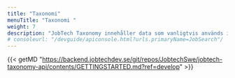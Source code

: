 ```yaml
---
title: "Taxonomi"
menuTitle: "Taxonomi "
weight: 7
description: "JobTech Taxonomy innehåller data som vanligtvis används inom arbetsmarknaden och Arbetsförmedlingen. Datan består av begrepp som bedöms vara relevanta för matchning mellan lediga jobb och arbetssökande."
# consoleurl: "/devguide/apiconsole.html?urls.primaryName=JobSearch"/
---
```


{{< getMD "https://backend.jobtechdev.se/git/repos/JobtechSwe/jobtech-taxonomy-api/contents/GETTINGSTARTED.md?ref=develop" >}}
